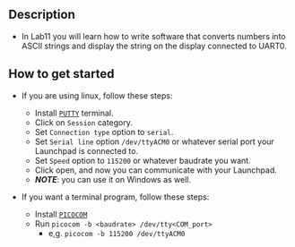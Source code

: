 ## Description

- In Lab11 you will learn how to write software that converts numbers into ASCII 
strings and display the string on the display connected to UART0.

## How to get started

- If you are using linux, follow these steps:
    - Install [`PUTTY`](https://www.putty.org/) terminal.
    - Click on `Session` category.
    - Set `Connection type` option to `serial`.
    - Set `Serial line` option `/dev/ttyACM0` or whatever serial port your 
Launchpad is connected to.
    - Set `Speed` option to `115200` or whatever baudrate you want.
    - Click open, and now you can communicate with your Launchpad.
    - ***NOTE***: you can use it on Windows as well.

- If you want a terminal program, follow these steps:
    - Install [`PICOCOM`](https://github.com/npat-efault/picocom)
    - Run `picocom -b <baudrate> /dev/tty<COM_port>`
        - e,g. `picocom -b 115200 /dev/ttyACM0`
